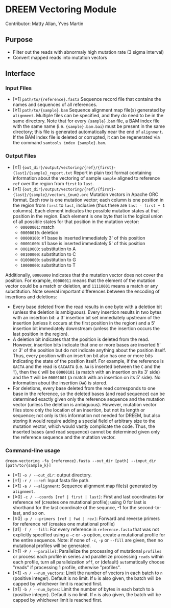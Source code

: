# DREEM Vectoring Module
Contributor: Matty Allan, Yves Martin

## Purpose
- Filter out the reads with abnormaly high mutation rate (3 sigma interval)
- Convert mapped reads into mutation vectors


## Interface

### Input Files
- [=1] ```path/to/{reference}.fasta``` Sequence record file that contains the names and sequences of all references.
- [≥1] ```path/to/{sample}.bam``` Sequence alignment map file(s) generated by ```alignment```. Multiple files can be specified, and they do need to be in the same directory. Note that for every ```{sample}.bam``` file, a BAM index file with the same name (i.e. ```{sample}.bam.bai```) must be present in the same directory; this file is generated automatically near the end of ```alignment```. If the BAM index file is deleted or corrupted, it can be regenerated via the command ```samtools index {sample}.bam```.

### Output Files
- [≥1] ```{out_dir}/output/vectoring/{ref}/{first}-{last}/{sample}_report.txt``` Report in plain text format containing information about the vectoring of sample ```sample``` aligned to reference ```ref``` over the region from ```first``` to ```last```.
- [≥1] ```{out_dir}/output/vectoring/{ref}/{first}-{last}/{sample}/vectors_{num}.orc``` Mutation vectors in Apache ORC format. Each row is one mutation vector; each column is one position in the region from ```first``` to ```last```, inclusive (thus there are ```last - first + 1``` columns). Each element indicates the possible mutation states at that position in the region. Each element is one byte that is the logical union of all possible states for that position in the mutation vector:
  - ```00000001```: match
  - ```00000010```: deletion
  - ```00000100```: ≥1 base is inserted immediately 3' of this position
  - ```00001000```: ≥1 base is inserted immediately 5' of this position
  - ```00010000```: substitution to A
  - ```00100000```: substitution to C
  - ```01000000```: substitution to G
  - ```10000000```: substitution to T

Additionally, ```00000000``` indicates that the mutation vector does not cover the position. For example, ```00000011``` means that the element of the mutation vector could be a match or deletion, and ```11110001``` means a match or any substitution. Note several important differences between the encoding of insertions and deletions:
- Every base deleted from the read results in one byte with a deletion bit (unless the deletion is ambiguous). Every insertion results in two bytes with an insertion bit: a 3' insertion bit set immediately upstream of the insertion (unless it occurs at the first position in the region) and a 5' insertion bit immediately downstream (unless the insertion occurs the last position in the region).
- A deletion bit indicates that the position is deleted from the read. However, insertion bits indicate that one or more bases are inserted 5' or 3' of the position but do not indicate anything about the position itself. Thus, every position with an insertion bit also has one or more bits indicating the state of the position itself. For example, if the reference is ```GACTA``` and the read is ```GACAATA``` (i.e. ```AA``` is inserted between the ```C``` and the ```T```), then the ```C``` will be ```00000101``` (a match with an insertion on its 3' side) and the ```T``` will be ```00001001``` (a match with an insertion on its 5' side). No information about the insertion (```AA```) is stored.
- For deletions, every base deleted from the read corresponds to one base in the reference, so the deleted bases (and read sequence) can be determined exactly given only the reference sequence and the mutation vector (unless the deletion is ambiguous). However, mutation vector files store only the location of an insertion, but not its length or sequence; not only is this information not needed for DREEM, but also storing it would require adding a special field of arbitrary size to the mutation vector, which would vastly complicate the code. Thus, the inserted bases (and read sequence) cannot be determined given only the reference sequence and the mutation vector.

### Command-line usage
```dreem-vectoring -fa {reference}.fasta --out_dir [path] --input_dir [path/to/{sample_k}]```
- [=1] ```-o / --out_dir```: output directory.
- [=1] ```-r / --ref```: Input fasta file path.
- [≥1] ```-a / --alignment```: Sequence alignment map file(s) generated by ```alignment```.
- [≥0] ```-c / --coords [ref | first | last]```: First and last coordinates for reference ref (creates one mutational profile); using 0 for last is shorthand for the last coordinate of the sequnce, -1 for the second-to-last, and so on.
- [≥0] ```-p / --primers [ref | fwd | rev]```: Forward and reverse primers for reference ref (creates one mutational profile)
- [≤1] ```-f / --fill```: For every reference in ```reference.fasta``` that was not explicitly specified using a ```-c``` or ```-p``` option, create a mutational profile for the entire sequence. Note: if none of ```-c```, ```-p``` or ```--fill``` are given, then no mutational profiles will be generated.
- [≤1] ```-P / --parallel```: Parallelize the processing of mutational ```profiles``` or process each profile in series and parallelize processing ```reads``` within each profile, turn all paralleization ```off```, or (default) ```auto```matically choose "reads" if processing 1 profile, otherwise "profiles".
- [≤1] ```-n / --num_vectors```: Limit the number of vectors in each batch to ```n``` (positive integer). Default is no limit. If ```b``` is also given, the batch will be capped by whichever limit is reached first.
- [≤1] ```-b / --num_bytes```: Limit the number of bytes in each batch to ```b``` (positive integer). Default is no limit. If ```n``` is also given, the batch will be capped by whichever limit is reached first.
